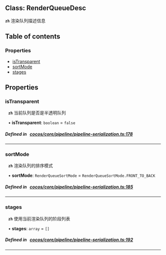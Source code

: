 
## Class: RenderQueueDesc







**`zh`** 渲染队列描述信息



<div class="table-of-content">
<h2>Table of contents</h2>


### Properties

- [ isTransparent](#isTransparent)
- [ sortMode](#sortMode)
- [ stages](#stages)
</div>

## Properties


### isTransparent
<div style="margin-left: 10px;">




**`zh`** 当前队列是否是半透明队列





•  **isTransparent**:
`boolean`  = `false`
</div>

##### Defined in &nbsp;   [cocos/core/pipeline/pipeline-serialization.ts:178](https://github.com/cocos-creator/engine/blob/c7bf6b8a9/cocos/core/pipeline/pipeline-serialization.ts#L178)&nbsp;


___


### sortMode
<div style="margin-left: 10px;">




**`zh`** 渲染队列的排序模式





•  **sortMode**:
`RenderQueueSortMode`  = `RenderQueueSortMode.FRONT_TO_BACK`
</div>

##### Defined in &nbsp;   [cocos/core/pipeline/pipeline-serialization.ts:185](https://github.com/cocos-creator/engine/blob/c7bf6b8a9/cocos/core/pipeline/pipeline-serialization.ts#L185)&nbsp;


___


### stages
<div style="margin-left: 10px;">




**`zh`** 使用当前渲染队列的阶段列表





•  **stages**:
`array`  = `[]`
</div>

##### Defined in &nbsp;   [cocos/core/pipeline/pipeline-serialization.ts:192](https://github.com/cocos-creator/engine/blob/c7bf6b8a9/cocos/core/pipeline/pipeline-serialization.ts#L192)&nbsp;


___

<!---->



